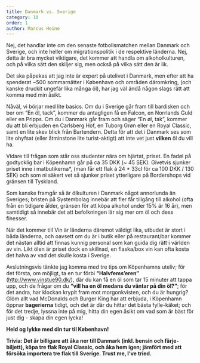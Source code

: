 ```yaml
---
title: Danmark vs. Sverige
category: 10
order: 1
author: Marcus Heine
---
```


Nej, det handlar inte om den senaste fotbollsmatchen mellan Danmark och Sverige, och inte heller om migrationspolitik i de respektive länderna. Nej, detta är bra mycket viktigare, det kommer att handla om alkoholkulturen, och på vilka sätt den skiljer sig, men också på vilka sätt den är lik.

Det ska påpekas att jag inte är expert på utelivet i Danmark, men efter att ha spenderat ~500 sommarnätter i København och områden däromkring, (och kanske druckit ungefär lika många öl), har jag väl ändå någon slags rätt att komma med min åsikt.

Nåväl, vi börjar med lite basics. Om du i Sverige går fram till bardisken och ber om “En öl, tack”, kommer du antagligen få en Falcon, en Norrlands Guld eller en Pripps. Om du i Danmark går fram och säger “En øl, tak”, kommer du att bli erbjuden en Carlsberg Hof, en Tuborg Grøn eller en Royal Classic, samt en lite skev blick från Bartendern. Detta för att det i Danmark ses som lite ohyfsat (eller åtminstone lite turist-aktigt) att inte vet just __vilken__ öl du vill ha.

Vidare till frågan som står oss studenter nära om hjärtat, priset. En fadøl på godtycklig bar i Köpenhamn går på ca 35 DKK (~ 45 SEK). Givetvis sjunker priset inne i matbutikerna*, (man får ett flak á 24 * 33cl för ca 100 DKK / 130 SEK) och som ni säkert vet så sjunker priset ytterligare på Bordershops vid gränsen till Tyskland.

Som kanske framgår så är ölkulturen i Danmark något annorlunda än Sveriges; bristen på Systembolag innebär att fler får tillgång till alkohol (ofta från en tidigare ålder, gränsen för att köpa alkohol under 15% är 16 år), men samtidigt så innebär det att befolkningen lär sig mer om öl och dess finesser.

När det kommer till Vin är länderna däremot väldigt lika, utbudet är stort i båda länderna, och oavsett om du är i butik eller på restaurant/bar kommer det nästan alltid att finnas kunnig personal som kan guida dig rätt i världen av vin. Likt ölen är priset dock en skillnad, en flaska/box vin kan ofta kosta det halva av vad det skulle kosta i Sverige.

Avslutningsvis tänkte jag komma med tre tips om Köpenhamns uteliv; för det första, om möjligt, ta en tur förbi __“Halvfems’eren”__ (<a href="http://www.vinstue90.dk/">http://www.vinstue90.dk/</a>), där du kan få en öl som tar 15 minuter att tappa upp, och de frågar om du **“vill ha en öl medans du väntar på din öl?”**; för det andra, har klockan krypit fram mot morgonkvisten, och du är hungrig? Glöm allt vad McDonalds och Burger King har att erbjuda, i Köpenhamn öppnar __bagerierna__ tidigt, och det är där du hittar det bästa fylle-käket; och för det tredje, lyssna inte på mig, hitta din egen åsikt om vad som är bäst för just dig - skapa din egen lycka!

__Held og lykke med din tur til København!__



**Trivia: Det är billigare att åka ner till Danmark (inkl. bensin och färje-biljett), köpa tre flak Royal Classic, och åka hem igen; jämfört med att försöka importera tre flak till Sverige. Trust me, I’ve tried.**
